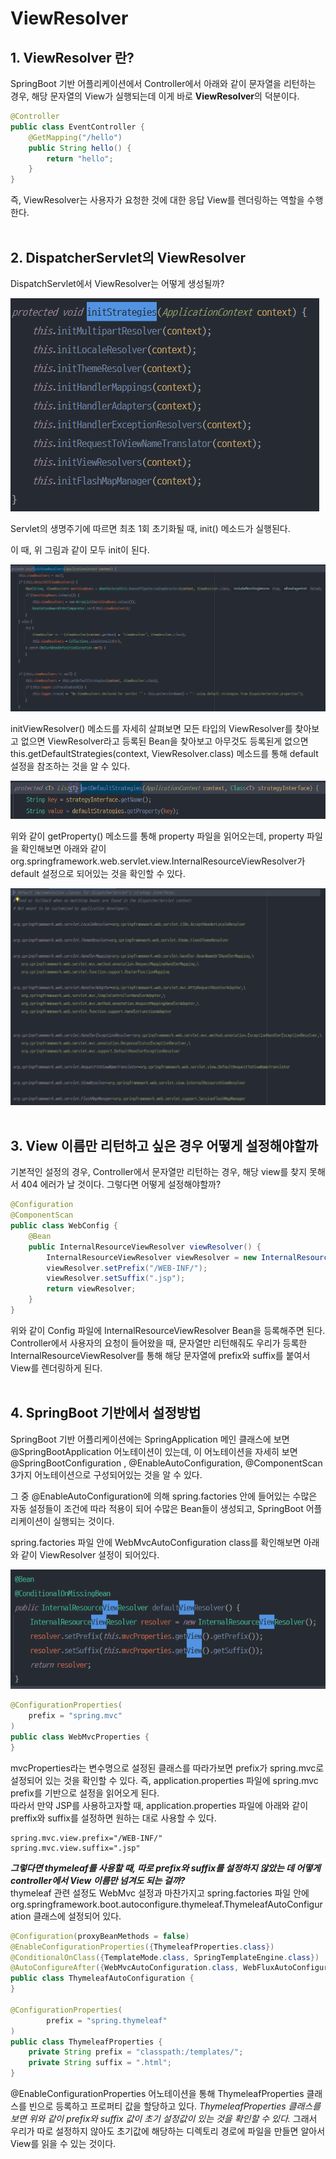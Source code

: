 # ViewResolver

## 1. ViewResolver 란?
SpringBoot 기반 어플리케이션에서 Controller에서 아래와 같이 문자열을 리턴하는 경우, 해당 문자열의 View가 실행되는데 이게 바로 **ViewResolver**의 덕분이다. 
```java
@Controller
public class EventController {
    @GetMapping("/hello")
    public String hello() {
        return "hello";
    }
}
```
즉, ViewResolver는 사용자가 요청한 것에 대한 응답 View를 렌더링하는 역할을 수행한다.
<br></br>
## 2. DispatcherServlet의 ViewResolver
DispatchServlet에서 ViewResolver는 어떻게 생성될까?

![init](/JSP/image/init-strategy.PNG)

Servlet의 생명주기에 따르면 최초 1회 초기화될 때, init() 메소드가 실행된다.

이 때, 위 그림과 같이 모두 init이 된다. 

![initViewResolver](/JSP/image/initViewResolver.PNG)

initViewResolver() 메소드를 자세히 살펴보면 모든 타입의 ViewResolver를 찾아보고 없으면 ViewResolver라고 등록된 Bean을 찾아보고 아무것도 등록된게 없으면 this.getDefaultStrategies(context, ViewResolver.class) 메소드를 통해 default 설정을 참조하는 것을 알 수 있다.

![defaultStrategy](/JSP/image/defaultStrategy.PNG)

위와 같이 getProperty() 메소드를 통해 property 파일을 읽어오는데, property 파일을 확인해보면 아래와 같이 org.springframework.web.servlet.view.InternalResourceViewResolver가 default 설정으로 되어있는 것을 확인할 수 있다. 

![dispatchServlet-properties](/JSP/image/dispatcherServlet-properties.PNG)
<br></br>
## 3. View 이름만 리턴하고 싶은 경우 어떻게 설정해야할까
기본적인 설정의 경우, Controller에서 문자열만 리턴하는 경우, 해당 view를 찾지 못해서 404 에러가 날 것이다. 
그렇다면 어떻게 설정해야할까?
```java
@Configuration
@ComponentScan
public class WebConfig {
    @Bean
    public InternalResourceViewResolver viewResolver() {
        InternalResourceViewResolver viewResolver = new InternalResourceViewResolver();
        viewResolver.setPrefix("/WEB-INF/");
        viewResolver.setSuffix(".jsp");
        return viewResolver;
    }
}
```
위와 같이 Config 파일에 InternalResourceViewResolver Bean을 등록해주면 된다. Controller에서 사용자의 요청이 들어왔을 때, 문자열만 리턴해줘도 우리가 등록한 InternalResourceViewResolver를 통해 해당 문자열에 prefix와 suffix를 붙여서 View를 렌더링하게 된다.
<br></br>
## 4. SpringBoot 기반에서 설정방법
SpringBoot 기반 어플리케이션에는 SpringApplication 메인 클래스에 보면 @SpringBootApplication 어노테이션이 있는데, 이 어노테이션을 자세히 보면 @SpringBootConfiguration , @EnableAutoConfiguration, @ComponentScan 3가지 어노테이션으로 구성되어있는 것을 알 수 있다.

그 중 @EnableAutoConfiguration에 의해 spring.factories 안에 들어있는 수많은 자동 설정들이 조건에 따라 적용이 되어 수많은 Bean들이 생성되고, SpringBoot 어플리케이션이 실행되는 것이다.

spring.factories 파일 안에 WebMvcAutoConfiguration class를 확인해보면 아래와 같이 ViewResolver 설정이 되어있다. 

![web-mvc-auto](/JSP/image/web-mvc-auto.PNG)
```java
@ConfigurationProperties(
    prefix = "spring.mvc"
)
public class WebMvcProperties {
}
```
mvcProperties라는 변수명으로 설정된 클래스를 따라가보면 prefix가 spring.mvc로 설정되어 있는 것을 확인할 수 있다. 즉, application.properties 파일에 spring.mvc prefix를 기반으로 설정을 읽어오게 된다.  
따라서 만약 JSP를 사용하고자할 때, application.properties 파일에 아래와 같이 preffix와 suffix를 설정하면 원하는 대로 사용할 수 있다.
```
spring.mvc.view.prefix="/WEB-INF/"
spring.mvc.view.suffix=".jsp"
```

_**그렇다면 thymeleaf를 사용할 때, 따로 prefix와 suffix를 설정하지 않았는 데 어떻게 controller에서 View 이름만 넘겨도 되는 걸까?**_  
thymeleaf 관련 설정도 WebMvc 설정과 마찬가지고 spring.factories 파일 안에 org.springframework.boot.autoconfigure.thymeleaf.ThymeleafAutoConfiguration 클래스에 설정되어 있다.
```java
@Configuration(proxyBeanMethods = false)
@EnableConfigurationProperties({ThymeleafProperties.class})
@ConditionalOnClass({TemplateMode.class, SpringTemplateEngine.class})
@AutoConfigureAfter({WebMvcAutoConfiguration.class, WebFluxAutoConfiguration.class})
public class ThymeleafAutoConfiguration { 
}

@ConfigurationProperties(
        prefix = "spring.thymeleaf"
)
public class ThymeleafProperties {
    private String prefix = "classpath:/templates/";
    private String suffix = ".html";
}
```
@EnableConfigurationProperties 어노테이션을 통해 ThymeleafProperties 클래스를 빈으로 등록하고 프로퍼티 값을 할당하고 있다.
*ThymeleafProperties 클래스를 보면 위와 같이 prefix와 suffix 값이 초기 설정값이 있는 것을 확인할 수 있다.* 그래서 우리가 따로 설정하지 않아도 초기값에 해당하는 디렉토리 경로에 파일을 만들면 알아서 View를 읽을 수 있는 것이다.